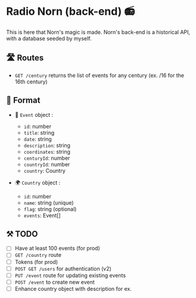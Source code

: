 # Radio Norn (back-end) 📻

This is here that Norn's magic is made. Norn's back-end is a historical API, with a database seeded by myself.

## 🛣️ Routes 
- `GET /century` returns the list of events for any century (ex. /16 for the 16th century)

## 🏓 Format
- 📅 `Event` object : 
    - `id`: number
    - `title`: string
    - `date`: string
    - `description`: string
    - `coordinates`: string
    - `centuryId`: number
    - `countryId`: number
    - `country`: Country


- 🌍 `Country` object : 
    - `id`: number
    - `name`: string (unique)
    - `flag`: string (optional)
    - `events`: Event[]

## ⚒️ TODO
- [ ] Have at least 100 events (for prod)
- [ ] `GET /country` route
- [ ] Tokens (for prod)
- [ ] `POST GET /users` for authentication (v2)
- [ ] `PUT /event` route for updating existing events
- [ ] `POST /event` to create new event
- [ ] Enhance country object with description for ex.